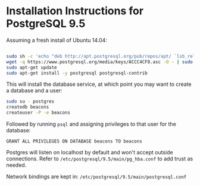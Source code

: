 # Installation Instructions for PostgreSQL 9.5

Assuming a fresh install of Ubuntu 14.04:

```bash

sudo sh -c 'echo "deb http://apt.postgresql.org/pub/repos/apt/ `lsb_release -cs`-pgdg main" >> /etc/apt/sources.list.d/pgdg.list'
wget -q https://www.postgresql.org/media/keys/ACCC4CF8.asc -O - | sudo apt-key add -
sudo apt-get update
sudo apt-get install -y postgresql postgresql-contrib

```

This will install the database service, at which point you may want to create a database and a user:

```bash
sudo su - postgres
createdb beacons
createuser -P -e beacons
```

Followed by running `psql` and assigning privileges to that user for the database:

`GRANT ALL PRIVILEGES ON DATABASE beacons TO beacons`

Postgres will listen on localhost by default and won't accept outside connections.
Refer to `/etc/postgresql/9.5/main/pg_hba.conf` to add trust as needed.

Network bindings are kept in: `/etc/postgresql/9.5/main/postgresql.conf`